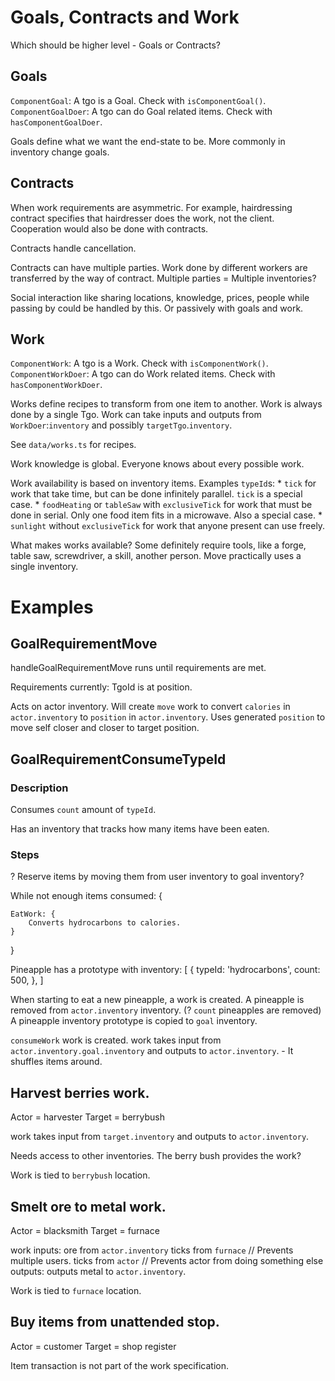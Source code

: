# Goals, Contracts and Work

Which should be higher level - Goals or Contracts?

## Goals

`ComponentGoal`: A tgo is a Goal. Check with `isComponentGoal()`.
`ComponentGoalDoer`: A tgo can do Goal related items. Check with `hasComponentGoalDoer`.

Goals define what we want the end-state to be. More commonly in inventory change goals.

## Contracts

When work requirements are asymmetric. For example, hairdressing contract specifies that hairdresser does the work, not the client.
Cooperation would also be done with contracts.

Contracts handle cancellation.

Contracts can have multiple parties. Work done by different workers are transferred by the way of contract.
Multiple parties = Multiple inventories?

Social interaction like sharing locations, knowledge, prices, people while passing by could be handled by this. Or passively with goals and work.

## Work

`ComponentWork`: A tgo is a Work. Check with `isComponentWork()`.
`ComponentWorkDoer`: A tgo can do Work related items. Check with `hasComponentWorkDoer`.

Works define recipes to transform from one item to another.
Work is always done by a single Tgo.
Work can take inputs and outputs from `WorkDoer`:`inventory` and possibly `targetTgo`.`inventory`.

See `data/works.ts` for recipes.

Work knowledge is global. Everyone knows about every possible work.

Work availability is based on inventory items. Examples `typeId`s:
	* `tick` for work that take time, but can be done infinitely parallel. `tick` is a special case.
	* `foodHeating` or `tableSaw` with `exclusiveTick` for work that must be done in serial. Only one food item fits in a microwave. Also a special case.
	* `sunlight` without `exclusiveTick` for work that anyone present can use freely.

What makes works available? Some definitely require tools, like a forge, table saw, screwdriver, a skill, another person.
Move practically uses a single inventory.

# Examples

## GoalRequirementMove

handleGoalRequirementMove runs until requirements are met.

Requirements currently:
	TgoId is at position.

Acts on actor inventory.
Will create `move` work to convert `calories` in `actor.inventory` to `position` in `actor.inventory`.
Uses generated `position` to move self closer and closer to target position.

## GoalRequirementConsumeTypeId

### Description
Consumes `count` amount of `typeId`.

Has an inventory that tracks how many items have been eaten.

### Steps

? Reserve items by moving them from user inventory to goal inventory?

While not enough items consumed: {

	EatWork: {
		Converts hydrocarbons to calories.
	}
}

Pineapple has a prototype with inventory: [
	{
		typeId: 'hydrocarbons',
		count: 500,
	},
]

When starting to eat a new pineapple, a work is created.
A pineapple is removed from `actor.inventory` inventory. (? `count` pineapples are removed)
A pineapple inventory prototype is copied to `goal` inventory.

`consumeWork` work is created.
work takes input from `actor.inventory.goal.inventory` and outputs to `actor.inventory`. - It shuffles items around.

## Harvest berries work.

Actor = harvester
Target = berrybush

work takes input from `target.inventory` and outputs to `actor.inventory`.

Needs access to other inventories. The berry bush provides the work?

Work is tied to `berrybush` location.

## Smelt ore to metal work.

Actor = blacksmith
Target = furnace

work inputs:
	ore from `actor.inventory` 
	ticks from `furnace` // Prevents multiple users.
	ticks from `actor` // Prevents actor from doing something else
outputs:
	outputs metal to `actor.inventory`.

Work is tied to `furnace` location.

## Buy items from unattended stop.

Actor = customer
Target = shop register

Item transaction is not part of the work specification.
